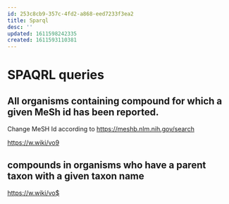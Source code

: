 ```yaml
---
id: 253c8cb9-357c-4fd2-a868-eed7233f3ea2
title: Sparql
desc: ''
updated: 1611598242335
created: 1611593110381
---
```


# SPAQRL queries


## All organisms containing compound for which a given MeSh id has been reported.

Change MeSH Id according to https://meshb.nlm.nih.gov/search

https://w.wiki/vo9

## compounds in organisms who have a parent taxon with a given taxon name

https://w.wiki/vo$